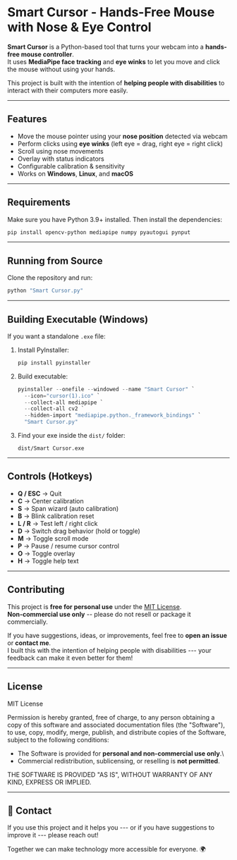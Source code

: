 # Smart Cursor - Hands-Free Mouse with Nose & Eye Control

**Smart Cursor** is a Python-based tool that turns your webcam into a
**hands-free mouse controller**.\
It uses **MediaPipe face tracking** and **eye winks** to let you move
and click the mouse without using your hands.

This project is built with the intention of **helping people
with disabilities** to interact with their computers more easily.

------------------------------------------------------------------------

##  Features

-   Move the mouse pointer using your **nose position** detected via
    webcam
-   Perform clicks using **eye winks** (left eye = drag, right eye =
    right click)
-   Scroll using nose movements
-   Overlay with status indicators
-   Configurable calibration & sensitivity
-   Works on **Windows**, **Linux**, and **macOS**

------------------------------------------------------------------------

##  Requirements

Make sure you have Python 3.9+ installed. Then install the dependencies:

``` bash
pip install opencv-python mediapipe numpy pyautogui pynput
```

------------------------------------------------------------------------

##  Running from Source

Clone the repository and run:

``` bash
python "Smart Cursor.py"
```

------------------------------------------------------------------------

##  Building Executable (Windows)

If you want a standalone `.exe` file:

1.  Install PyInstaller:

    ``` bash
    pip install pyinstaller
    ```

2.  Build executable:

    ``` powershell
    pyinstaller --onefile --windowed --name "Smart Cursor" `
      --icon="cursor(1).ico" `
      --collect-all mediapipe `
      --collect-all cv2 `
      --hidden-import "mediapipe.python._framework_bindings" `
      "Smart Cursor.py"
    ```

3.  Find your exe inside the `dist/` folder:

        dist/Smart Cursor.exe

------------------------------------------------------------------------

##  Controls (Hotkeys)

-   **Q / ESC** → Quit
-   **C** → Center calibration
-   **S** → Span wizard (auto calibration)
-   **B** → Blink calibration reset
-   **L / R** → Test left / right click
-   **D** → Switch drag behavior (hold or toggle)
-   **M** → Toggle scroll mode
-   **P** → Pause / resume cursor control
-   **O** → Toggle overlay
-   **H** → Toggle help text

------------------------------------------------------------------------

##  Contributing

This project is **free for personal use** under the [MIT
License](LICENSE).\
 **Non-commercial use only** -- please do not resell or package it
commercially.

If you have suggestions, ideas, or improvements, feel free to **open an
issue** or **contact me**.\
I built this with the intention of helping people with disabilities ---
your feedback can make it even better for them! 

------------------------------------------------------------------------

##  License

MIT License

Permission is hereby granted, free of charge, to any person obtaining a
copy of this software and associated documentation files (the
"Software"), to use, copy, modify, merge, publish, and distribute copies
of the Software, subject to the following conditions:

-   The Software is provided for **personal and non-commercial use
    only**.\
-   Commercial redistribution, sublicensing, or reselling is **not
    permitted**.

THE SOFTWARE IS PROVIDED "AS IS", WITHOUT WARRANTY OF ANY KIND, EXPRESS
OR IMPLIED.

------------------------------------------------------------------------

## 📧 Contact

If you use this project and it helps you --- or if you have suggestions
to improve it --- please reach out!

Together we can make technology more accessible for everyone. 🌍
